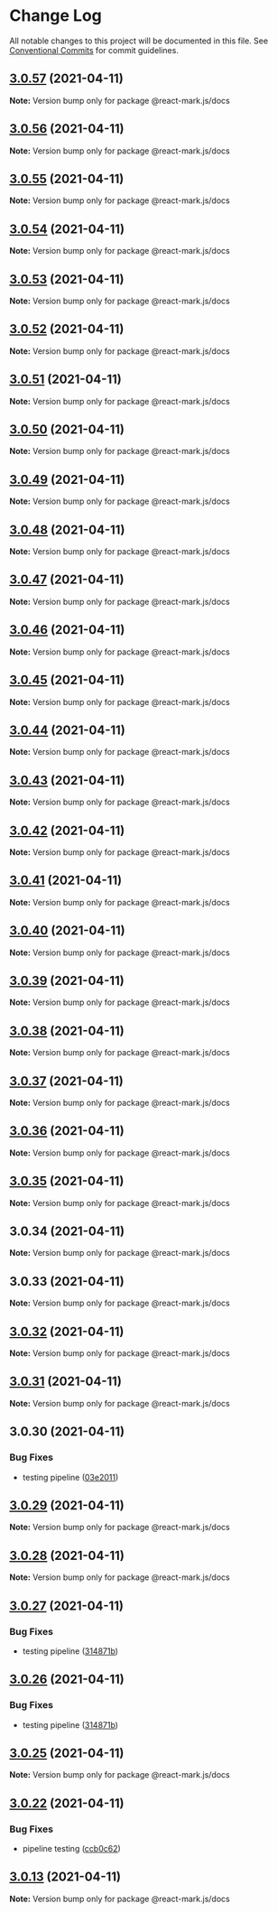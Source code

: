 # Change Log

All notable changes to this project will be documented in this file.
See [Conventional Commits](https://conventionalcommits.org) for commit guidelines.

## [3.0.57](https://github.com/appsparkler/my-storybooks/compare/v3.0.56...v3.0.57) (2021-04-11)

**Note:** Version bump only for package @react-mark.js/docs

## [3.0.56](https://github.com/appsparkler/my-storybooks/compare/v3.0.55...v3.0.56) (2021-04-11)

**Note:** Version bump only for package @react-mark.js/docs

## [3.0.55](https://github.com/appsparkler/my-storybooks/compare/v3.0.54...v3.0.55) (2021-04-11)

**Note:** Version bump only for package @react-mark.js/docs

## [3.0.54](https://github.com/appsparkler/my-storybooks/compare/v3.0.53...v3.0.54) (2021-04-11)

**Note:** Version bump only for package @react-mark.js/docs

## [3.0.53](https://github.com/appsparkler/my-storybooks/compare/v3.0.52...v3.0.53) (2021-04-11)

**Note:** Version bump only for package @react-mark.js/docs

## [3.0.52](https://github.com/appsparkler/my-storybooks/compare/v3.0.51...v3.0.52) (2021-04-11)

**Note:** Version bump only for package @react-mark.js/docs

## [3.0.51](https://github.com/appsparkler/my-storybooks/compare/v3.0.50...v3.0.51) (2021-04-11)

**Note:** Version bump only for package @react-mark.js/docs

## [3.0.50](https://github.com/appsparkler/my-storybooks/compare/v3.0.49...v3.0.50) (2021-04-11)

**Note:** Version bump only for package @react-mark.js/docs

## [3.0.49](https://github.com/appsparkler/my-storybooks/compare/v3.0.48...v3.0.49) (2021-04-11)

**Note:** Version bump only for package @react-mark.js/docs

## [3.0.48](https://github.com/appsparkler/my-storybooks/compare/v3.0.47...v3.0.48) (2021-04-11)

**Note:** Version bump only for package @react-mark.js/docs

## [3.0.47](https://github.com/appsparkler/my-storybooks/compare/v3.0.46...v3.0.47) (2021-04-11)

**Note:** Version bump only for package @react-mark.js/docs

## [3.0.46](https://github.com/appsparkler/my-storybooks/compare/v3.0.45...v3.0.46) (2021-04-11)

**Note:** Version bump only for package @react-mark.js/docs

## [3.0.45](https://github.com/appsparkler/my-storybooks/compare/v3.0.44...v3.0.45) (2021-04-11)

**Note:** Version bump only for package @react-mark.js/docs

## [3.0.44](https://github.com/appsparkler/my-storybooks/compare/v3.0.43...v3.0.44) (2021-04-11)

**Note:** Version bump only for package @react-mark.js/docs

## [3.0.43](https://github.com/appsparkler/my-storybooks/compare/v3.0.42...v3.0.43) (2021-04-11)

**Note:** Version bump only for package @react-mark.js/docs

## [3.0.42](https://github.com/appsparkler/my-storybooks/compare/v3.0.41...v3.0.42) (2021-04-11)

**Note:** Version bump only for package @react-mark.js/docs

## [3.0.41](https://github.com/appsparkler/my-storybooks/compare/v3.0.40...v3.0.41) (2021-04-11)

**Note:** Version bump only for package @react-mark.js/docs

## [3.0.40](https://github.com/appsparkler/my-storybooks/compare/v3.0.39...v3.0.40) (2021-04-11)

**Note:** Version bump only for package @react-mark.js/docs

## [3.0.39](https://github.com/appsparkler/my-storybooks/compare/v3.0.38...v3.0.39) (2021-04-11)

**Note:** Version bump only for package @react-mark.js/docs

## [3.0.38](https://github.com/appsparkler/my-storybooks/compare/v3.0.37...v3.0.38) (2021-04-11)

**Note:** Version bump only for package @react-mark.js/docs

## [3.0.37](https://github.com/appsparkler/my-storybooks/compare/v3.0.36...v3.0.37) (2021-04-11)

**Note:** Version bump only for package @react-mark.js/docs

## [3.0.36](https://github.com/appsparkler/my-storybooks/compare/v3.0.35...v3.0.36) (2021-04-11)

**Note:** Version bump only for package @react-mark.js/docs

## [3.0.35](https://github.com/appsparkler/my-storybooks/compare/v3.0.34...v3.0.35) (2021-04-11)

**Note:** Version bump only for package @react-mark.js/docs

## 3.0.34 (2021-04-11)

**Note:** Version bump only for package @react-mark.js/docs

## 3.0.33 (2021-04-11)

**Note:** Version bump only for package @react-mark.js/docs

## [3.0.32](https://github.com/appsparkler/my-storybooks/compare/v3.0.31...v3.0.32) (2021-04-11)

**Note:** Version bump only for package @react-mark.js/docs

## [3.0.31](https://github.com/appsparkler/my-storybooks/compare/v3.0.30...v3.0.31) (2021-04-11)

**Note:** Version bump only for package @react-mark.js/docs

## 3.0.30 (2021-04-11)

### Bug Fixes

- testing pipeline ([03e2011](https://github.com/appsparkler/my-storybooks/commit/03e2011ff209ade4e9d902a9ce9cb52e0786f82d))

## [3.0.29](https://github.com/appsparkler/my-storybooks/compare/v3.0.28...v3.0.29) (2021-04-11)

**Note:** Version bump only for package @react-mark.js/docs

## [3.0.28](https://github.com/appsparkler/my-storybooks/compare/v3.0.27...v3.0.28) (2021-04-11)

**Note:** Version bump only for package @react-mark.js/docs

## [3.0.27](https://github.com/appsparkler/my-storybooks/compare/v3.0.24...v3.0.27) (2021-04-11)

### Bug Fixes

- testing pipeline ([314871b](https://github.com/appsparkler/my-storybooks/commit/314871b5d1c530c6cfe14728128bf3324851162e))

## [3.0.26](https://github.com/appsparkler/my-storybooks/compare/v3.0.24...v3.0.26) (2021-04-11)

### Bug Fixes

- testing pipeline ([314871b](https://github.com/appsparkler/my-storybooks/commit/314871b5d1c530c6cfe14728128bf3324851162e))

## [3.0.25](https://github.com/appsparkler/my-storybooks/compare/v3.0.24...v3.0.25) (2021-04-11)

**Note:** Version bump only for package @react-mark.js/docs

## [3.0.22](https://github.com/appsparkler/my-storybooks/compare/v3.0.21...v3.0.22) (2021-04-11)

### Bug Fixes

- pipeline testing ([ccb0c62](https://github.com/appsparkler/my-storybooks/commit/ccb0c62e509f73caad3292011cd4e8584f4004ba))

## [3.0.13](https://github.com/appsparkler/my-storybooks/compare/v3.0.12...v3.0.13) (2021-04-11)

**Note:** Version bump only for package @react-mark.js/docs
